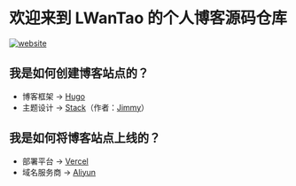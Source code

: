 # 欢迎来到 LWanTao 的个人博客源码仓库

<a href="https://github.com/LWanTao/Blog/blob/master/README-en.md"><img src="https://img.shields.io/badge/README-EN-pink?style=flat-square" alt="website"/></a>

## 我是如何创建博客站点的？

* 博客框架 -> [Hugo](https://gohugo.io/)
* 主题设计 -> [Stack](https://github.com/CaiJimmy/hugo-theme-stack)（作者：[Jimmy](https://jimmycai.com)）

## 我是如何将博客站点上线的？

* 部署平台 -> [Vercel](https://vercel.com/)
* 域名服务商 -> [Aliyun](https://www.aliyun.com/)
